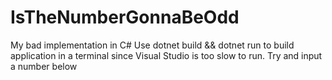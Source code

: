 # IsTheNumberGonnaBeOdd
My bad implementation in C#
Use dotnet build && dotnet run to build application in a terminal since Visual Studio is too slow to run.
Try and input a number below